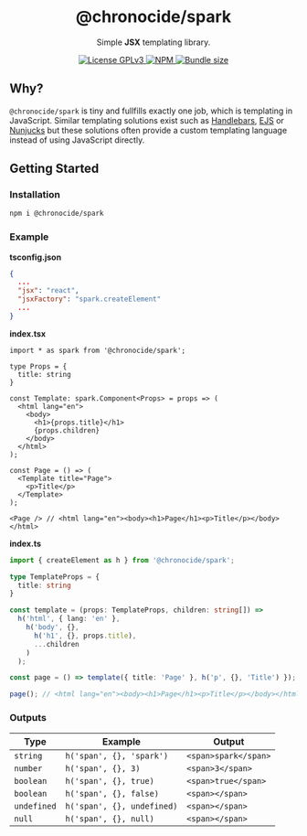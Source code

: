 <div align="center">
  <h1>@chronocide/spark</h1>
  <p>Simple <b>JSX</b> templating library.</p>
</div>

<div align="center">
  <a href="/LICENSE">
    <img alt="License GPLv3" src="https://img.shields.io/badge/license-GPLv3-blue.svg" />
  </a>
  <a href="https://www.npmjs.com/package/@chronocide/spark">
    <img alt="NPM" src="https://img.shields.io/npm/v/@chronocide/spark?label=npm">
  </a>
  <a href="https://bundlephobia.com/result?p=@chronocide/spark@latest">
    <img alt="Bundle size" src="https://img.shields.io/bundlephobia/minzip/@chronocide/spark@latest.svg">
  </a>
</div>

## Why?

`@chronocide/spark` is tiny and fullfills exactly one job, which is templating in JavaScript. Similar templating solutions exist such as [Handlebars](https://handlebarsjs.com/), [EJS](https://ejs.co/) or [Nunjucks](https://github.com/mozilla/nunjucks) but these solutions often provide a custom templating language instead of using JavaScript directly.

## Getting Started

### Installation

```sh
npm i @chronocide/spark
```

### Example

**tsconfig.json**

```JSON
{
  ...
  "jsx": "react",
  "jsxFactory": "spark.createElement"
  ...
}
```

**index.tsx**

```TSX
import * as spark from '@chronocide/spark';

type Props = {
  title: string
}

const Template: spark.Component<Props> = props => (
  <html lang="en">
    <body>
      <h1>{props.title}</h1>
      {props.children}
    </body>
  </html>
);

const Page = () => (
  <Template title="Page">
    <p>Title</p>
  </Template>
);

<Page /> // <html lang="en"><body><h1>Page</h1><p>Title</p></body></html>
```

**index.ts**

```ts
import { createElement as h } from '@chronocide/spark';

type TemplateProps = {
  title: string
}

const template = (props: TemplateProps, children: string[]) =>
  h('html', { lang: 'en' },
    h('body', {},
      h('h1', {}, props.title),
      ...children
    )
  );

const page = () => template({ title: 'Page' }, h('p', {}, 'Title') });

page(); // <html lang="en"><body><h1>Page</h1><p>Title</p></body></html>
```

### Outputs

| Type | Example | Output |
| - | - | - |
| `string` | `h('span', {}, 'spark')` | `<span>spark</span>`
| `number` | `h('span', {}, 3)` | `<span>3</span>`
| `boolean` | `h('span', {}, true)` | `<span>true</span>`
| `boolean` | `h('span', {}, false)` | `<span></span>`
| `undefined` | `h('span', {}, undefined)` | `<span></span>`
| `null` | `h('span', {}, null)` | `<span></span>`